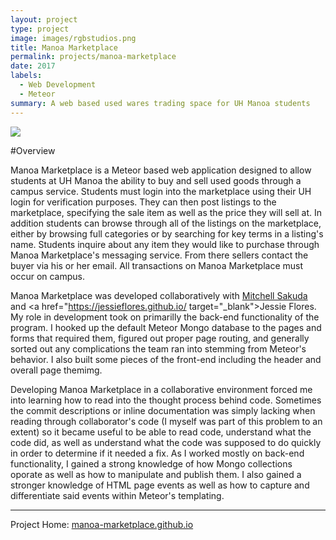 ```yaml
---
layout: project
type: project
image: images/rgbstudios.png
title: Manoa Marketplace
permalink: projects/manoa-marketplace
date: 2017
labels:
  - Web Development
  - Meteor
summary: A web based used wares trading space for UH Manoa students
---
```


<img class="ui image" src="{{ site.baseurl }}/images/manoa-marketplace-home.png">

#Overview

Manoa Marketplace is a Meteor based web application designed to allow students at UH Manoa the ability to buy and sell used goods through a campus service. Students must login into the marketplace using their UH login for verification purposes. They can then post listings to the marketplace, specifying the sale item as well as the price they will sell at. In addition students can browse through all of the listings on the marketplace, either by browsing full categories or by searching for key terms in a listing's name. Students inquire about any item they would like to purchase through Manoa Marketplace's messaging service. From there sellers contact the buyer via his or her email. All transactions on Manoa Marketplace must occur on campus.

Manoa Marketplace was developed collaboratively with <a href="https://mhsakuda.github.io/" target="_blank">Mitchell Sakuda</a> and <a href="https://jessieflores.github.io/ target="_blank">Jessie Flores</a>. My role in development took on primarilly the back-end functionality of the program. I hooked up the default Meteor Mongo database to the pages and forms that required them, figured out proper page routing, and generally sorted out any complications the team ran into stemming from Meteor's behavior. I also built some pieces of the front-end including the header and overall page themimg.

Developing Manoa Marketplace in a collaborative environment forced me into learning how to read into the thought process behind code. Sometimes the commit descriptions or inline documentation was simply lacking when reading through collaborator's code (I myself was part of this problem to an extent) so it became useful to be able to read code, understand what the code did, as well as understand what the code was supposed to do quickly in order to determine if it needed a fix. As I worked mostly on back-end functionality, I gained a strong knowledge of how Mongo collections oporate as well as how to manipulate and publish them. I also gained a stronger knowledge of HTML page events as well as how to capture and differentiate said events within Meteor's templating.

<hr>
Project Home: <a href="https://manoa-marketplace.github.io/">manoa-marketplace.github.io</a>